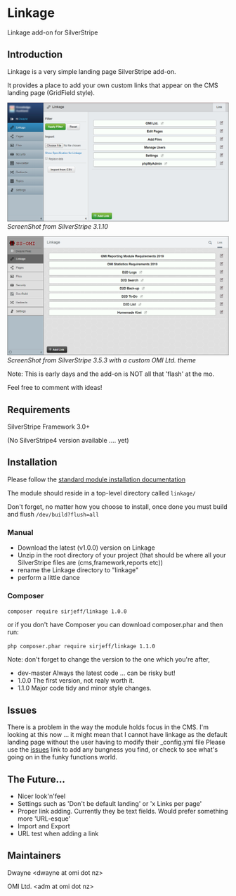 # Linkage
Linkage add-on for SilverStripe

## Introduction

Linkage is a very simple landing page SilverStripe add-on.

It provides a place to add your own custom links that appear on the CMS landing page (GridField style).


![Screenshot](https://github.com/sirjeff/linkage/blob/master/img/screen-grabs/SSv3.1.10.png)
*ScreenShot from SilverStripe 3.1.10*


![Screenshot](https://github.com/sirjeff/linkage/blob/master/img/screen-grabs/SSv3.5.3.png)
*ScreenShot from SilverStripe 3.5.3 with a custom OMI Ltd. theme*

Note: This is early days and the add-on is NOT all that 'flash' at the mo.

Feel free to comment with ideas!

## Requirements

SilverStripe Framework 3.0+

(No SilverStripe4 version available .... yet)

## Installation

Please follow the [standard module installation documentation](https://docs.silverstripe.org/en/3/developer_guides/extending/modules/)

The module should reside in a top-level directory called `linkage/`

Don't forget, no matter how you choose to install, once done you must build and flush `/dev/build?flush=all`

### Manual
- Download the latest (v1.0.0) version on Linkage
- Unzip in the root directory of your project (that should be where all your SilverStripe files are (cms,framework,reports etc))
- rename the Linkage directory to "linkage"
- perform a little dance

### Composer
`composer require sirjeff/linkage 1.0.0`

or if you don't have Composer you can download composer.phar and then run:

`php composer.phar require sirjeff/linkage 1.1.0`

Note: don't forget to change the version to the one which you're after,
- dev-master Always the latest code ... can be risky but!
- 1.0.0 The first version, not realy worth it.
- 1.1.0 Major code tidy and minor style changes.

## Issues
There is a problem in the way the module holds focus in the CMS. I'm looking at this now ... it might mean that I cannot have linkage as the default landing page without the user having to modify their _config.yml file
Please use the [issues](https://github.com/sirjeff/linkage/issues) link to add any bungness you find, or check to see what's going on in the funky functions world.

## The Future...
- Nicer look'n'feel
- Settings such as 'Don't be default landing' or 'x Links per page'
- Proper link adding. Currently they be text fields. Would prefer something more 'URL-esque'
- Import and Export
- URL test when adding a link

## Maintainers

Dwayne &lt;dwayne at omi dot nz&gt;

OMI Ltd. &lt;adm at omi dot nz&gt;
